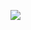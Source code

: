 
![](https://mms.businesswire.com/media/20220208005023/en/1347907/5/HYPR_2022-State-of-Passwordless-Security-Report.jpg)
